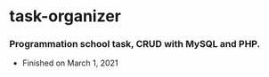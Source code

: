 # task-organizer

### Programmation school task, CRUD with MySQL and PHP.
* Finished on March 1, 2021
